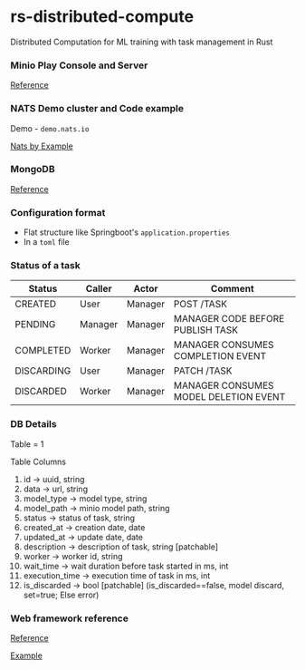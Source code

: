 # rs-distributed-compute
Distributed Computation for ML training with task management in Rust

### Minio Play Console and Server 

[Reference](https://min.io/docs/minio/macos/administration/minio-console.html#minio-console)

### NATS Demo cluster and Code example 

Demo - `demo.nats.io`

[Nats by Example](https://natsbyexample.com/)

### MongoDB 

[Reference](https://www.mongodb.com/docs/languages/rust/)

### Configuration format 

- Flat structure like Springboot's `application.properties`
- In a `toml` file

### Status of a task

| Status     | Caller  | Actor   | Comment                               |
|------------|---------|---------|---------------------------------------|
| CREATED    | User    | Manager | POST /TASK                            |
| PENDING    | Manager | Manager | MANAGER CODE BEFORE PUBLISH TASK      |
| COMPLETED  | Worker  | Manager | MANAGER CONSUMES COMPLETION EVENT     |
| DISCARDING | User    | Manager | PATCH /TASK                           |
| DISCARDED  | Worker  | Manager | MANAGER CONSUMES MODEL DELETION EVENT |

### DB Details

Table = 1

Table Columns
1. id -> uuid, string
2. data -> url, string
3. model_type -> model type, string
4. model_path -> minio model path, string
5. status -> status of task, string
6. created_at -> creation date, date
7. updated_at -> update date, date
8. description -> description of task, string [patchable]
9. worker -> worker id, string
10. wait_time -> wait duration before task started in ms, int
11. execution_time -> execution time of task in ms, int
12. is_discarded -> bool [patchable] (is_discarded==false, model discard, set=true; Else error)


### Web framework reference

[Reference](https://docs.rs/axum/0.7.6/axum/index.html)

[Example](https://github.com/tokio-rs/axum/tree/main/examples)